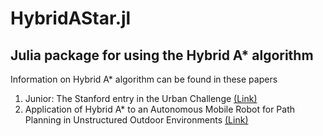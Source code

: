 # HybridAStar.jl

## Julia package for using the Hybrid A* algorithm

Information on Hybrid A* algorithm can be found in these papers

1) Junior: The Stanford entry in the Urban Challenge [(Link)](https://onlinelibrary.wiley.com/doi/abs/10.1002/rob.20258)
2) Application of Hybrid A* to an Autonomous Mobile Robot for Path Planning in Unstructured Outdoor Environments [(Link)](https://ieeexplore.ieee.org/abstract/document/6309512)
